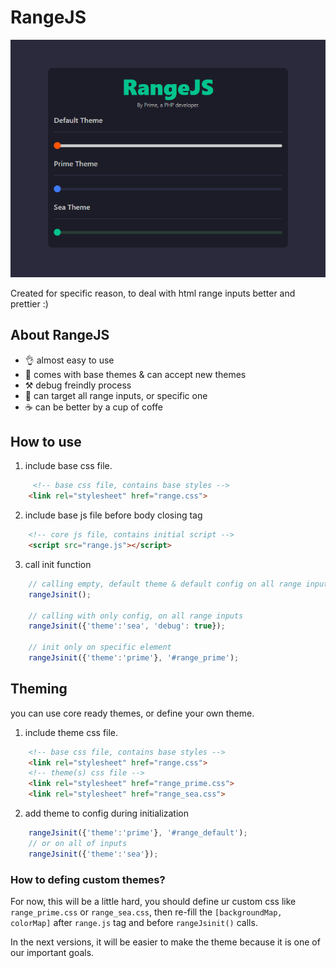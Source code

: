 # RangeJS
![RangeJS](https://github.com/arbazargani/rangeJs/blob/main/images/head.png?raw=true)

Created for specific reason, to deal with html range inputs better and prettier :)
## About RangeJS
* 👌 almost easy to use
* 🎨 comes with base themes & can accept new themes
* ⚒️ debug freindly process
* 🎯 can target all range inputs, or specific one
* ☕ can be better by a cup of coffe

## How to use
1. include base css file.
```html
     <!-- base css file, contains base styles -->
    <link rel="stylesheet" href="range.css">
```
2. include base js file before body closing tag
```html
    <!-- core js file, contains initial script -->
    <script src="range.js"></script>
```
3. call init function
```js
    // calling empty, default theme & default config on all range inputs on page
    rangeJsinit();

    // calling with only config, on all range inputs
    rangeJsinit({'theme':'sea', 'debug': true});

    // init only on specific element
    rangeJsinit({'theme':'prime'}, '#range_prime');

```

## Theming
you can use core ready themes, or define your own theme.
1. include theme css file.
```html
    <!-- base css file, contains base styles -->
    <link rel="stylesheet" href="range.css">
    <!-- theme(s) css file -->
    <link rel="stylesheet" href="range_prime.css">
    <link rel="stylesheet" href="range_sea.css">
```

2. add theme to config during initialization 
```js
    rangeJsinit({'theme':'prime'}, '#range_default');
    // or on all of inputs
    rangeJsinit({'theme':'sea'});
```

### How to defing custom themes?
For now, this will be a little hard, you should define ur custom css like `range_prime.css` or `range_sea.css`, then re-fill the `[backgroundMap, colorMap]` after `range.js` tag and before `rangeJsinit()` calls.

In the next versions, it will be easier to make the theme because it is one of our important goals.
